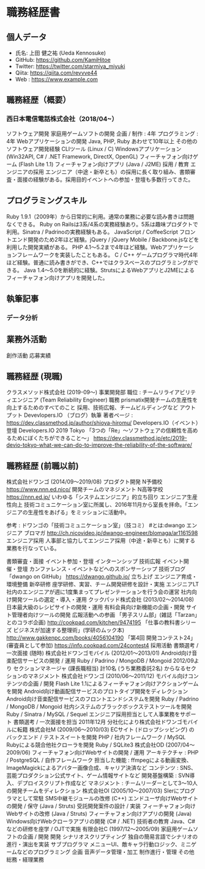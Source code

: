 # 職務経歴書

## 個人データ
- 氏名: 上田 健之祐 (Ueda Kennosuke)
- GitHub: https://github.com/KamiHitoe
- Twitter: https://twitter.com/starmiya_miyuki
- Qiita: https://qiita.com/revvve44
- Web : https://www.example.com

## 職務経歴（概要）
### 西日本電信電話株式会社（2018/04~）


ソフトウェア開発
家庭用ゲームソフトの開発
企画 / 制作 : 4年
プログラミング : 4年
Webアプリケーションの開発
Java, PHP, Ruby あわせて10年以上
その他のソフトウェア開発経験
CLIツール (Linux / C)
Windowsアプリケーション (Win32API, C# / .NET Framework, DirectX, OpenGL)
フィーチャフォン向けゲーム (Flash Lite 1.1)
フィーチャフォン向けアプリ (Java / J2ME)
採用 / 教育
エンジニアの採用
エンジニア（中途・新卒とも）の採用に長く取り組み、書類審査・面接の経験がある。採用目的イベントへの参加・登壇も多数行ってきた。

## プログラミングスキル
Ruby
1.9.1（2009年）から日常的に利用。通常の業務に必要な読み書きは問題なくできる。
Ruby on Railsは3系/4系の実務経験あり。5系は趣味プロダクトで利用。Sinatra / Padrinoの実務経験もある。
JavaScript / CoffeeScript
フロントエンド開発のため2年ほど経験。jQuery / jQuery Mobile / Backbone.jsなどを利用した開発実績がある。
PHP
4.1〜5.2まで4年ほど経験。Webアプリケーションフレームワークを実装したこともある。
C / C++
ゲームプログラマ時代4年ほど経験。普通に読み書きができ、C++ではクラスベースのプログラミングができる。
Java
1.4〜5.0を断続的に経験。StrutsによるWebアプリとJ2MEによるフィーチャフォン向けアプリを開発した。

## 執筆記事

### データ分析

## 業務外活動
創作活動
応募実績


## 職務経歴 (現職)
クラスメソッド株式会社 (2019-09〜)
事業開発部
職位 : チームリライアビリティエンジニア (Team Reliability Engineer)
職務
prismatix開発チームの生産性を向上するためのすべてのこと
採用、技術広報、チームビルディングなど
アウトプット
Devevlopers.IO （ブログ）執筆
著者ページ : https://dev.classmethod.jp/author/shioya-hiromu/
Developers.IO（イベント）登壇
Developers.IO 2019 Tokyo
「3つの「Re」〜ソフトウェアの信頼性を高めるためにぼくたちができること〜」
https://dev.classmethod.jp/etc/2019-devio-tokyo-what-we-can-do-to-improve-the-reliability-of-the-software/

## 職務経歴 (前職以前)
株式会社ドワンゴ (2014/09〜2019/08)
プロダクト開発
N予備校
https://www.nnn.ed.nico/
開発チームのマネジメント
N高等学校
https://nnn.ed.jp/
いわゆる「システムエンジニア」的立ち回り
エンジニア生産性向上
技術コミュニケーション室に所属し、2016年11月から室長を拝命。「エンジニアの生産性をあげる」をミッションに活動中。

参考 : ドワンゴの「技術コミュニケーション室」（技コミ） #とは:dwango エンジニア ブロマガ
http://ch.nicovideo.jp/dwango-engineer/blomaga/ar1161598
エンジニア採用
人事部と協力してエンジニア採用（中途・新卒とも）に関する業務を行なっている。

書類審査・面接
イベント参加・登壇
インターンシップ
技術広報
イベント開催・登壇
カンファレンス・イベントなどへのスポンサーシップ
技術ブログ「dwango on GitHub」 https://dwango.github.io/ 立ち上げ
エンジニア育成・環境整備
新卒研修
座学研修、実習、チーム開発研修を設計・実施
エンジニアLT
社内のエンジニアが週に1度集まってプレゼンテーションを行う会の運営
社内向け開発ツールの選定・導入・運用
クックパッド株式会社 (2013/02〜2014/08)
日本最大級のレシピサイトの開発・運用
有料会員向け新機能の企画・開発
サイト管理者向けツールの開発
広報活動への参画
「男子スリム部」(雑誌「Tarzan」とのコラボ企画)
http://cookpad.com/kitchen/9474195
「仕事の教科書シリーズ ビジネスが加速する整理術」(学研のムック本)
http://www.gakkenpc.com/books/4056104190
「第4回 開発コンテスト24」(審査員として参加)
https://info.cookpad.com/24contest4
採用活動
書類選考 / 一次面接 (随時)
株式会社ドワンゴモバイル (2012/01〜2013/01)
Android向け音楽配信サービスの開発 / 運用
Ruby / Padrino / MongoDB / Mongoid
2012/09より セクションマネージャ (課長職相当)
計10名 (うち業務委託2名) からなるセクションのマネジメント
株式会社ドワンゴ (2010/06〜2011/12)
モバイル向けコンテンツの企画 / 開発
Flash Lite 1.1によるフィーチャフォン向けアクションゲームを開発
Android向け動画配信サービスのプロトタイプ開発をディレクション
Android向け音楽配信サービスのフロントエンドシステムを開発
Ruby / Padrino / MongoDB / Mongoid
社内システムのブラックボックステストツールを開発
Ruby / Sinatra / MySQL / Sequel
エンジニア採用担当として人事業務をサポート
書類選考 / 一次面接を担当
2011年12月 分社化により株式会社ドワンゴモバイルに転籍
株式会社M (2009/06〜2010/03)
ECサイト (ドロップシッピング) のバックエンド / テストスイートを開発
PHP / 社内フレームワーク / MySQL
Rubyによる競合他社クローラを開発
Ruby / SQLite3
株式会社OD (2007/04〜2009/06)
フィーチャフォン向けWebサイトの開発 / 運用
アーキテクチャ : PHP / PostgreSQL / 自作フレームワーク
担当した機能 : ffmpegによる動画変換、ImageMagickによるアバター画像合成、キャリア決済など
コンテンツ : SNS、芸能プロダクション公式サイト、ゲーム情報サイトなど
開発基盤構築 : SVN導入、デプロイスクリプト作成など
マネジメント : チームリーダーとして3〜10人の開発チームをディレクション
株式会社OI (2005/10〜2007/03)
SIerにプログラマとして常駐
SMS中継モジュールの改修 (C++)
エンドユーザ向けWebサイトの開発 / 保守 (Java / Struts)
受託開発案件の設計 / 実装
フィーチャフォン向けWebサイトの改修 (Java / Struts)
フィーチャフォン向けアプリの開発 (Java)
Windows向けWebクローラアプリの開発 (C# / .NET)
技術者の教育
Java、C#などの研修を座学 / OJTで実施
有限会社C (1997/12〜2005/09)
家庭用ゲームソフトの企画 / 開発
開発
シナリオスクリプティング
独自の簡易言語でシナリオの進行・演出を実装
サブプログラマ
メニューUI、敵キャラ行動ロジック、ミニゲームなどのプログラミング
企画
音声データ管理・加工
制作進行・管理
その他総務・経理業務
